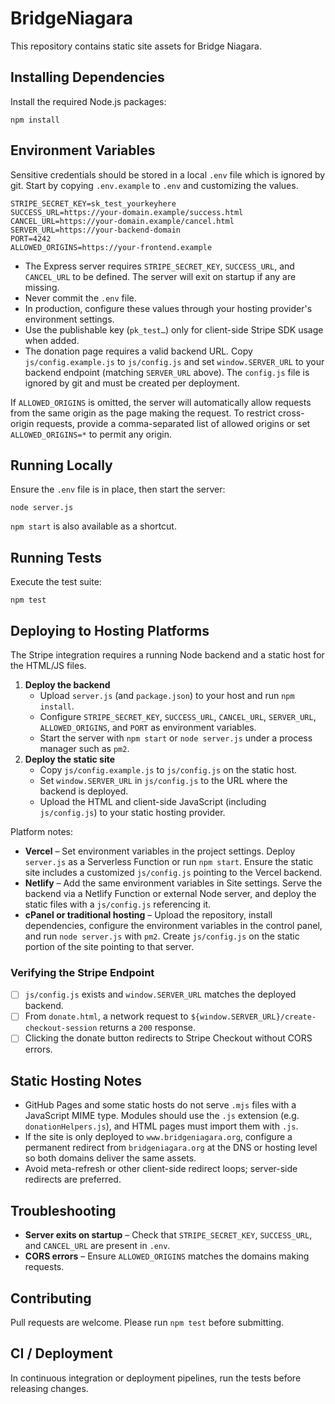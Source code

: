# BridgeNiagara

This repository contains static site assets for Bridge Niagara.

## Installing Dependencies

Install the required Node.js packages:

```
npm install
```

## Environment Variables

Sensitive credentials should be stored in a local `.env` file which is ignored by git. Start by copying `.env.example` to `.env` and customizing the values.

```
STRIPE_SECRET_KEY=sk_test_yourkeyhere
SUCCESS_URL=https://your-domain.example/success.html
CANCEL_URL=https://your-domain.example/cancel.html
SERVER_URL=https://your-backend-domain
PORT=4242
ALLOWED_ORIGINS=https://your-frontend.example
```

- The Express server requires `STRIPE_SECRET_KEY`, `SUCCESS_URL`, and `CANCEL_URL` to be defined. The server will exit on startup if any are missing.
- Never commit the `.env` file.
- In production, configure these values through your hosting provider's environment settings.
- Use the publishable key (`pk_test…`) only for client-side Stripe SDK usage when added.
- The donation page requires a valid backend URL. Copy `js/config.example.js` to `js/config.js` and
  set `window.SERVER_URL` to your backend endpoint (matching `SERVER_URL` above). The `config.js`
  file is ignored by git and must be created per deployment.

If `ALLOWED_ORIGINS` is omitted, the server will automatically allow requests from the same origin as
the page making the request. To restrict cross-origin requests, provide a comma-separated list of
allowed origins or set `ALLOWED_ORIGINS=*` to permit any origin.

## Running Locally

Ensure the `.env` file is in place, then start the server:

```
node server.js
```

`npm start` is also available as a shortcut.

## Running Tests

Execute the test suite:

```
npm test
```


## Deploying to Hosting Platforms

The Stripe integration requires a running Node backend and a static host for the HTML/JS files.

1. **Deploy the backend**
   - Upload `server.js` (and `package.json`) to your host and run `npm install`.
   - Configure `STRIPE_SECRET_KEY`, `SUCCESS_URL`, `CANCEL_URL`, `SERVER_URL`, `ALLOWED_ORIGINS`, and `PORT` as environment variables.
   - Start the server with `npm start` or `node server.js` under a process manager such as `pm2`.
2. **Deploy the static site**
   - Copy `js/config.example.js` to `js/config.js` on the static host.
   - Set `window.SERVER_URL` in `js/config.js` to the URL where the backend is deployed.
   - Upload the HTML and client-side JavaScript (including `js/config.js`) to your static hosting provider.

Platform notes:

- **Vercel** – Set environment variables in the project settings. Deploy `server.js` as a Serverless Function or run `npm start`. Ensure the static site includes a customized `js/config.js` pointing to the Vercel backend.
- **Netlify** – Add the same environment variables in Site settings. Serve the backend via a Netlify Function or external Node server, and deploy the static files with a `js/config.js` referencing it.
- **cPanel or traditional hosting** – Upload the repository, install dependencies, configure the environment variables in the control panel, and run `node server.js` with `pm2`. Create `js/config.js` on the static portion of the site pointing to that server.

### Verifying the Stripe Endpoint

- [ ] `js/config.js` exists and `window.SERVER_URL` matches the deployed backend.
- [ ] From `donate.html`, a network request to `${window.SERVER_URL}/create-checkout-session` returns a `200` response.
- [ ] Clicking the donate button redirects to Stripe Checkout without CORS errors.

## Static Hosting Notes

- GitHub Pages and some static hosts do not serve `.mjs` files with a JavaScript MIME type. Modules should use the `.js` extension (e.g. `donationHelpers.js`), and HTML pages must import them with `.js`.
- If the site is only deployed to `www.bridgeniagara.org`, configure a permanent redirect from `bridgeniagara.org` at the DNS or hosting level so both domains deliver the same assets.
- Avoid meta-refresh or other client-side redirect loops; server-side redirects are preferred.

## Troubleshooting

- **Server exits on startup** – Check that `STRIPE_SECRET_KEY`, `SUCCESS_URL`, and `CANCEL_URL` are present in `.env`.
- **CORS errors** – Ensure `ALLOWED_ORIGINS` matches the domains making requests.

## Contributing

Pull requests are welcome. Please run `npm test` before submitting.

## CI / Deployment

In continuous integration or deployment pipelines, run the tests before releasing changes.

